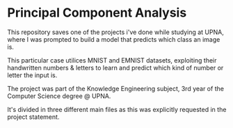 # Principal Component Analysis
This repository saves one of the projects i've done while studying at UPNA, where I was prompted to build a model that predicts which class an image is.

This particular case utilices MNIST and EMNIST datasets, exploiting their handwritten numbers & letters to learn and predict which kind of number or letter the input is.

The project was part of the Knowledge Engineering subject, 3rd year of the Computer Science degree @ UPNA.

It's divided in three different main files as this was explicitly requested in the project statement.
